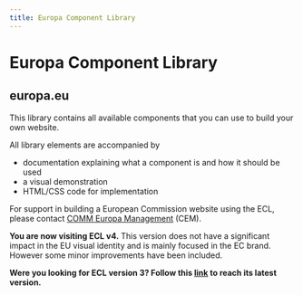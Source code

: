 ```yaml
---
title: Europa Component Library
---
```

# Europa Component Library

## europa.eu

This library contains all available components that you can use to build your own website.

All library elements are accompanied by

- documentation explaining what a component is and how it should be used
- a visual demonstration
- HTML/CSS code for implementation

For support in building a European Commission website using the ECL, please contact [COMM Europa Management](https://digit.service-now.com/esc?id=emp_taxonomy_topic&topic_id=e2bcc0f38721fd50dd76873e8bbb35da) (CEM).

**You are now visiting ECL v4.** This version does not have a significant impact in the EU visual identity and is mainly focused in the EC brand. However some minor improvements have been included.

**Were you looking for ECL version 3? Follow this [link](https://ec.europa.eu/component-library/v3.13.0/eu) to reach its latest version.**
